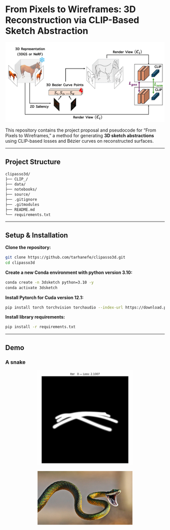# From Pixels to Wireframes: 3D Reconstruction via CLIP-Based Sketch Abstraction

<p align="center">
  <img src="assets/pipeline.png" width=700px />
</p>

This repository contains the project proposal and pseudocode for “From Pixels to Wireframes,” a method for generating **3D sketch abstractions** using CLIP-based losses and Bézier curves on reconstructed surfaces.

---

## Project Structure

```
clipasso3d/
├── CLIP_/                    
├── data/
├── notebooks/
├── source/
├── .gitignore
├── .gitmodules
├── README.md
└── requirements.txt
```

---

## Setup & Installation

**Clone the repository:**
   ```bash
   git clone https://github.com/tarhanefe/clipasso3d.git
   cd clipasso3d
   ```

**Create a new Conda environment with python version 3.10:**
   ```bash
   conda create -n 3dsketch python=3.10 -y
   conda activate 3dsketch
   ```
**Install Pytorch for Cuda version 12.1:**
   ```bash
   pip install torch torchvision torchaudio --index-url https://download.pytorch.org/whl/cu121
   ```

**Install library requirements:**
   ```bash
   pip install -r requirements.txt
   ```
---

## Demo
### A snake
<p align="center">
  <img src="assets/training_evolution.gif" width=300px />
</p>


<p align="center">
  <img src="data/snake.jpg" width=300px />
</p>
